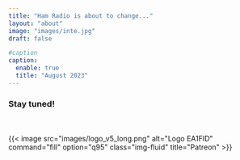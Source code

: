```yaml
---
title: "Ham Radio is about to change..."
layout: "about"
image: "images/inte.jpg"
draft: false

#caption
caption: 
  enable: true
  title: "August 2023"
---
```




### Stay tuned!

<br>
<br>
{{< image src="images/logo_v5_long.png" alt="Logo EA1FID" command="fill" option="q95" class="img-fluid" title="Patreon" >}}

<!---

title: "Ham Radio is about to change..."
image: "images/qar.png"
draft: false


---
title: "EA1FID's page about Quantum Amateur Radio"
image: "images/qar.png"
draft: false
---


### Building the foundations of Quantum Amateur Radio

Texto de radioafición cuántica

- Artículo 1

- Artículo 2

### Towards the first qQSO

Texto de radioafición cuántica

- Artículo 1

- Artículo 2
-->